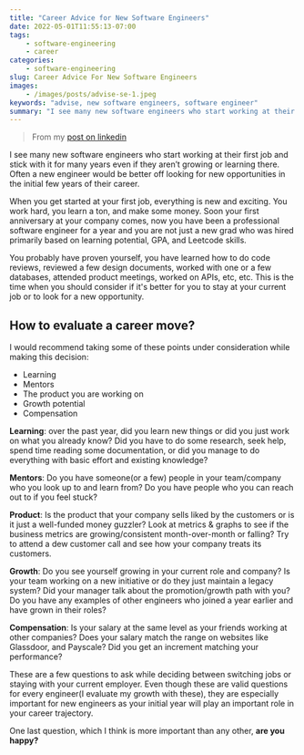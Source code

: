 ```yaml
---
title: "Career Advice for New Software Engineers"
date: 2022-05-01T11:55:13-07:00
tags:
    - software-engineering
    - career
categories:
    - software-engineering
slug: Career Advice For New Software Engineers
images:
    - /images/posts/advise-se-1.jpeg
keywords: "advise, new software engineers, software engineer"
summary: "I see many new software engineers who start working at their first job and stick with it for many years even if they aren’t growing or learning there. Often a new engineer would be better off ..."
---
```


> From my [post on linkedin](https://www.linkedin.com/posts/amit-tripathi19_i-was-writing-something-for-a-blog-but-sharing-activity-6924585806925893632-_8sC?utm_source=linkedin_share&utm_medium=member_desktop_web)

I see many new software engineers who start working at their first job and stick with it for many years even if they aren’t growing or learning there. Often a new engineer would be better off looking for new opportunities in the initial few years of their career.

When you get started at your first job, everything is new and exciting. You work hard, you learn a ton, and make some money. Soon your first anniversary at your company comes, now you have been a professional software engineer for a year and you are not just a new grad who was hired primarily based on learning potential, GPA, and Leetcode skills.

You probably have proven yourself, you have learned how to do code reviews, reviewed a few design documents, worked with one or a few databases, attended product meetings, worked on APIs, etc, etc. This is the time when you should consider if it's better for you to stay at your current job or to look for a new opportunity.

## How to evaluate a career move?

I would recommend taking some of these points under consideration while making this decision:

- Learning
- Mentors
- The product you are working on
- Growth potential
- Compensation

**Learning**: over the past year, did you learn new things or did you just work on what you already know? Did you have to do some research, seek help, spend time reading some documentation, or did you manage to do everything with basic effort and existing knowledge?

**Mentors**: Do you have someone(or a few) people in your team/company who you look up to and learn from? Do you have people who you can reach out to if you feel stuck?

**Product**: Is the product that your company sells liked by the customers or is it just a well-funded money guzzler? Look at metrics & graphs to see if the business metrics are growing/consistent month-over-month or falling? Try to attend a dew customer call and see how your company treats its customers.

**Growth**: Do you see yourself growing in your current role and company? Is your team working on a new initiative or do they just maintain a legacy system? Did your manager talk about the promotion/growth path with you? Do you have any examples of other engineers who joined a year earlier and have grown in their roles?

**Compensation**: Is your salary at the same level as your friends working at other companies? Does your salary match the range on websites like Glassdoor, and Payscale? Did you get an increment matching your performance?

These are a few questions to ask while deciding between switching jobs or staying with your current employer. Even though these are valid questions for every engineer(I evaluate my growth with these), they are especially important for new engineers as your initial year will play an important role in your career trajectory.

One last question, which I think is more important than any other, **are you happy?**
